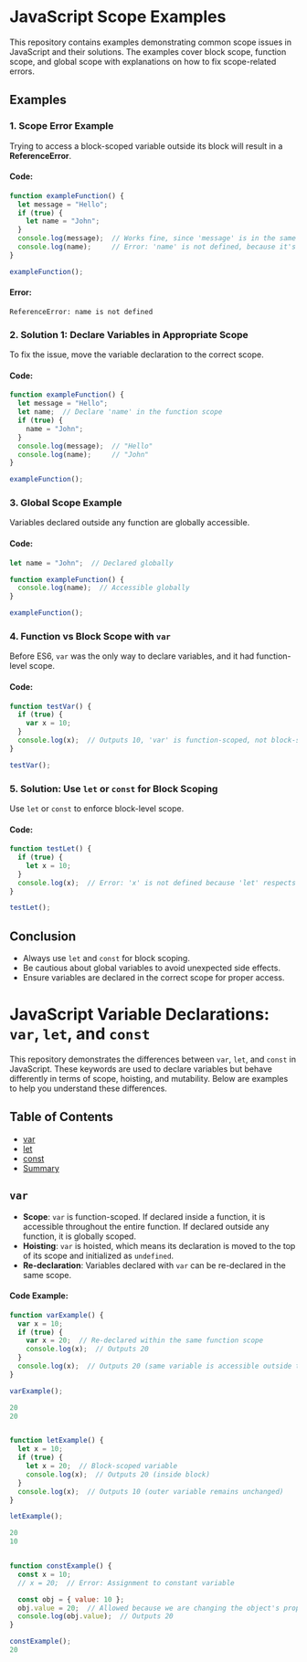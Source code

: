
# JavaScript Scope Examples

This repository contains examples demonstrating common scope issues in JavaScript and their solutions. The examples cover block scope, function scope, and global scope with explanations on how to fix scope-related errors.

## Examples

### 1. Scope Error Example
Trying to access a block-scoped variable outside its block will result in a **ReferenceError**.

#### Code:
```js
function exampleFunction() {
  let message = "Hello";
  if (true) {
    let name = "John";
  }
  console.log(message);  // Works fine, since 'message' is in the same function scope
  console.log(name);     // Error: 'name' is not defined, because it's scoped to the if-block
}

exampleFunction();
```

#### Error:
```
ReferenceError: name is not defined
```

### 2. Solution 1: Declare Variables in Appropriate Scope
To fix the issue, move the variable declaration to the correct scope.

#### Code:
```js
function exampleFunction() {
  let message = "Hello";
  let name;  // Declare 'name' in the function scope
  if (true) {
    name = "John";
  }
  console.log(message);  // "Hello"
  console.log(name);     // "John"
}

exampleFunction();
```

### 3. Global Scope Example
Variables declared outside any function are globally accessible.

#### Code:
```js
let name = "John";  // Declared globally

function exampleFunction() {
  console.log(name);  // Accessible globally
}

exampleFunction();
```

### 4. Function vs Block Scope with `var`
Before ES6, `var` was the only way to declare variables, and it had function-level scope.

#### Code:
```js
function testVar() {
  if (true) {
    var x = 10;
  }
  console.log(x);  // Outputs 10, 'var' is function-scoped, not block-scoped
}

testVar();
```

### 5. Solution: Use `let` or `const` for Block Scoping
Use `let` or `const` to enforce block-level scope.

#### Code:
```js
function testLet() {
  if (true) {
    let x = 10;
  }
  console.log(x);  // Error: 'x' is not defined because 'let' respects block scope
}

testLet();
```

## Conclusion
- Always use `let` and `const` for block scoping.
- Be cautious about global variables to avoid unexpected side effects.
- Ensure variables are declared in the correct scope for proper access.




# JavaScript Variable Declarations: `var`, `let`, and `const`

This repository demonstrates the differences between `var`, `let`, and `const` in JavaScript. These keywords are used to declare variables but behave differently in terms of scope, hoisting, and mutability. Below are examples to help you understand these differences.

## Table of Contents
- [var](#var)
- [let](#let)
- [const](#const)
- [Summary](#summary)

## `var`
- **Scope**: `var` is function-scoped. If declared inside a function, it is accessible throughout the entire function. If declared outside any function, it is globally scoped.
- **Hoisting**: `var` is hoisted, which means its declaration is moved to the top of its scope and initialized as `undefined`.
- **Re-declaration**: Variables declared with `var` can be re-declared in the same scope.

#### Code Example:
```js
function varExample() {
  var x = 10;
  if (true) {
    var x = 20;  // Re-declared within the same function scope
    console.log(x);  // Outputs 20
  }
  console.log(x);  // Outputs 20 (same variable is accessible outside the block)
}

varExample();

20
20


function letExample() {
  let x = 10;
  if (true) {
    let x = 20;  // Block-scoped variable
    console.log(x);  // Outputs 20 (inside block)
  }
  console.log(x);  // Outputs 10 (outer variable remains unchanged)
}

letExample();

20
10


function constExample() {
  const x = 10;
  // x = 20;  // Error: Assignment to constant variable

  const obj = { value: 10 };
  obj.value = 20;  // Allowed because we are changing the object's property, not reassigning the variable
  console.log(obj.value);  // Outputs 20
}

constExample();
20
